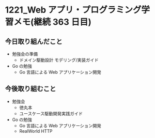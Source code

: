 # 1221_Web アプリ・プログラミング学習メモ(継続 363 日目)

## 今日取り組んだこと

- 勉強会の準備
  - ドメイン駆動設計 モデリング/実装ガイド
- Go の勉強
  - Go 言語による Web アプリケーション開発

## 今後取り組むこと

- 勉強会
  - 徳丸本
  - ユースケース駆動開発実践ガイド
- Go の勉強
  - Go 言語による Web アプリケーション開発
  - RealWorld HTTP
